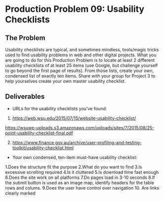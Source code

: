 # Production Problem 09: Usability Checklists

## The Problem

Usability checklists are typical, and sometimes mindless, tools/magic tricks used to find usability problems in web and other digital projects. What you are going to do for this Production Problem is to locate at least 2 different usability checklists of at least 25 items (use Google, but challenge yourself to go beyond the first page of results). From those lists, create your own, condensed list of exactly ten items. Share with your group for Project 3 to help yourselves create your own master usability checklist.

## Deliverables

* URLs for the usability checklists you've found:

1.  https://web.wsu.edu/2015/07/15/website-usability-checklist/

https://wsuwp-uploads.s3.amazonaws.com/uploads/sites/7/2015/08/25-point-usability-checklist-final.pdf

2. https://www.finance.gov.au/archive/user-profiling-and-testing-toolkit/usability-checklist.html

* Your own condensed, ten-item must-have usability checklist:

1.Does the structure fit the purpose
2.What do you want to find
3.Is excessive scrolling required
4.Is it cluttered
5.Is download time fast enough
6.Does the site work on all platforms
7.Do pages load in 3-10 seconds
8.If the submit button is used as an image map, identify headers for the table rows and colums. 
9.Does the user have control over navigation
10. Are links clearly marked
